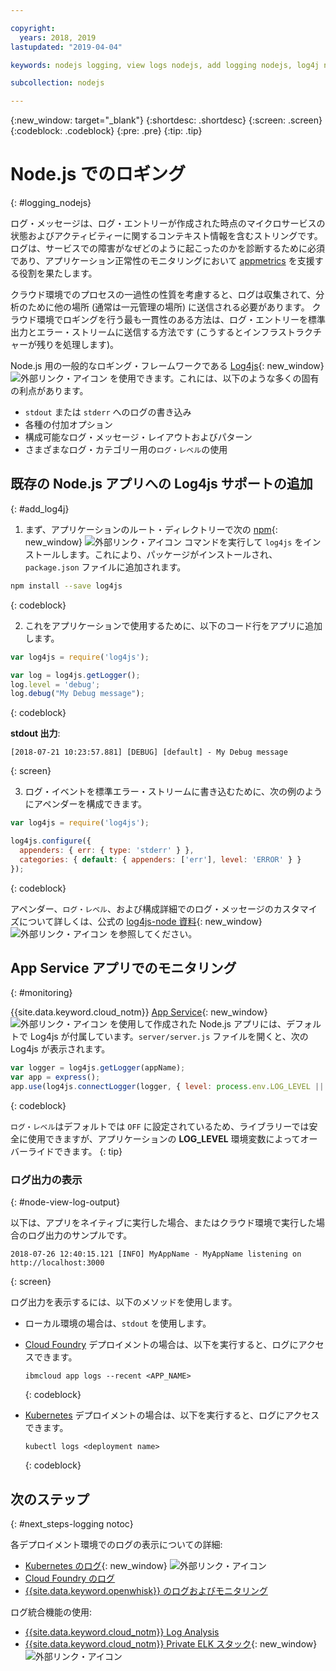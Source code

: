 ```yaml
---

copyright:
  years: 2018, 2019
lastupdated: "2019-04-04"

keywords: nodejs logging, view logs nodejs, add logging nodejs, log4j nodejs, stdout nodejs, nodejs log, output nodejs, nodejs logger

subcollection: nodejs

---
```


{:new_window: target="_blank"}
{:shortdesc: .shortdesc}
{:screen: .screen}
{:codeblock: .codeblock}
{:pre: .pre}
{:tip: .tip}

# Node.js でのロギング
{: #logging_nodejs}

ログ・メッセージは、ログ・エントリーが作成された時点のマイクロサービスの状態およびアクティビティーに関するコンテキスト情報を含むストリングです。 ログは、サービスでの障害がなぜどのように起こったのかを診断するために必須であり、アプリケーション正常性のモニタリングにおいて [appmetrics](/docs/node?topic=nodejs-metrics) を支援する役割を果たします。

クラウド環境でのプロセスの一過性の性質を考慮すると、ログは収集されて、分析のために他の場所 (通常は一元管理の場所) に送信される必要があります。 クラウド環境でロギングを行う最も一貫性のある方法は、ログ・エントリーを標準出力とエラー・ストリームに送信する方法です (こうするとインフラストラクチャーが残りを処理します)。

Node.js 用の一般的なロギング・フレームワークである [Log4js](https://github.com/log4js-node/log4js-node){: new_window} ![外部リンク・アイコン](../icons/launch-glyph.svg "外部リンク・アイコン") を使用できます。これには、以下のような多くの固有の利点があります。 
* `stdout` または `stderr` へのログの書き込み
* 各種の付加オプション
* 構成可能なログ・メッセージ・レイアウトおよびパターン
* さまざまなログ・カテゴリー用の`ログ・レベル`の使用

## 既存の Node.js アプリへの Log4js サポートの追加
{: #add_log4j}

1. まず、アプリケーションのルート・ディレクトリーで次の [npm](https://nodejs.org/){: new_window} ![外部リンク・アイコン](../icons/launch-glyph.svg "外部リンク・アイコン") コマンドを実行して `log4js` をインストールします。これにより、パッケージがインストールされ、`package.json` ファイルに追加されます。
  ```bash
  npm install --save log4js
  ```
  {: codeblock}

2. これをアプリケーションで使用するために、以下のコード行をアプリに追加します。
  ```js
  var log4js = require('log4js');

  var log = log4js.getLogger();
  log.level = 'debug';
  log.debug("My Debug message");
  ```
  {: codeblock}

  **stdout 出力**:
  ```
  [2018-07-21 10:23:57.881] [DEBUG] [default] - My Debug message
  ```
  {: screen}

3. ログ・イベントを標準エラー・ストリームに書き込むために、次の例のようにアペンダーを構成できます。
  ```js
  var log4js = require('log4js');
  
  log4js.configure({
    appenders: { err: { type: 'stderr' } },
    categories: { default: { appenders: ['err'], level: 'ERROR' } }
  });
  ```
  {: codeblock}

  アペンダー、`ログ・レベル`、および構成詳細でのログ・メッセージのカスタマイズについて詳しくは、公式の [log4js-node 資料](https://log4js-node.github.io/log4js-node/){: new_window} ![外部リンク・アイコン](../icons/launch-glyph.svg "外部リンク・アイコン") を参照してください。

## App Service アプリでのモニタリング
{: #monitoring}

{{site.data.keyword.cloud_notm}} [App Service](https://cloud.ibm.com/developer/appservice/dashboard){: new_window} ![外部リンク・アイコン](../icons/launch-glyph.svg "外部リンク・アイコン") を使用して作成された Node.js アプリには、デフォルトで Log4js が付属しています。`server/server.js` ファイルを開くと、次の Log4js が表示されます。
```js
var logger = log4js.getLogger(appName);
var app = express();
app.use(log4js.connectLogger(logger, { level: process.env.LOG_LEVEL || 'info' }));
```
{: codeblock}

`ログ・レベル`はデフォルトでは `OFF` に設定されているため、ライブラリーでは安全に使用できますが、アプリケーションの **LOG_LEVEL** 環境変数によってオーバーライドできます。
{: tip}

### ログ出力の表示
{: #node-view-log-output}

以下は、アプリをネイティブに実行した場合、またはクラウド環境で実行した場合のログ出力のサンプルです。
```
2018-07-26 12:40:15.121 [INFO] MyAppName - MyAppName listening on http://localhost:3000
```
{: screen}

ログ出力を表示するには、以下のメソッドを使用します。
* ローカル環境の場合は、`stdout` を使用します。
* [Cloud Foundry](/docs/services/CloudLogAnalysis/cfapps/logging_cf_apps.html) デプロイメントの場合は、以下を実行すると、ログにアクセスできます。
  ```
  ibmcloud app logs --recent <APP_NAME>
  ```
  {: codeblock}

* [Kubernetes](https://kubernetes.io/docs/concepts/cluster-administration/logging/) デプロイメントの場合は、以下を実行すると、ログにアクセスできます。
  ```
  kubectl logs <deployment name>
  ```
  {: codeblock}

## 次のステップ
{: #next_steps-logging notoc}

各デプロイメント環境でのログの表示についての詳細:
* [Kubernetes のログ](https://kubernetes.io/docs/concepts/cluster-administration/logging/){: new_window} ![外部リンク・アイコン](../icons/launch-glyph.svg "外部リンク・アイコン")
* [Cloud Foundry のログ](/docs/services/CloudLogAnalysis/cfapps?topic=cloudloganalysis-logging_cf_apps#logging_cf_apps)
* [{{site.data.keyword.openwhisk}} のログおよびモニタリング](/docs/openwhisk?topic=cloud-functions-openwhisk_logs#openwhisk_logs)

ログ統合機能の使用:
* [{{site.data.keyword.cloud_notm}} Log Analysis](/docs/services/CloudLogAnalysis?topic=cloudloganalysis-log_analysis_ov#log_analysis_ov)
* [{{site.data.keyword.cloud_notm}} Private ELK スタック](https://www.ibm.com/support/knowledgecenter/en/SSBS6K_2.1.0.2/manage_metrics/logging_elk.html){: new_window} ![外部リンク・アイコン](../icons/launch-glyph.svg "外部リンク・アイコン")

